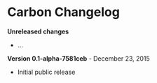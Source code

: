 # Carbon Changelog

**Unreleased changes**
- ...

**Version 0.1-alpha-7581ceb** - December 23, 2015
- Initial public release
